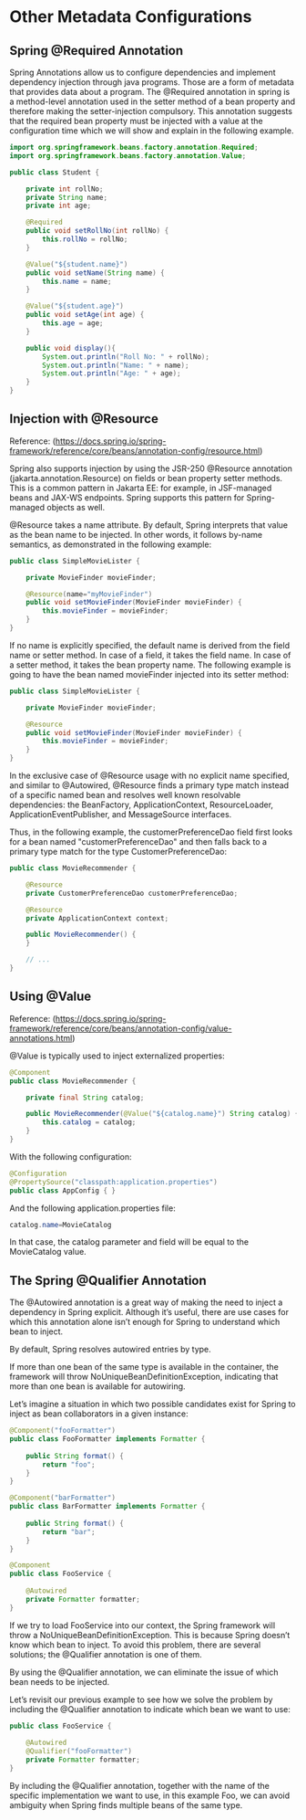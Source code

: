 # Other Metadata Configurations

## Spring @Required Annotation

Spring Annotations allow us to configure dependencies and implement dependency injection through java programs. Those are a form of metadata that provides data about a program. The @Required annotation in spring is a method-level annotation used in the setter method of a bean property and therefore making the setter-injection compulsory. This annotation suggests that the required bean property must be injected with a value at the configuration time which we will show and explain in the following example.  

```java
import org.springframework.beans.factory.annotation.Required;
import org.springframework.beans.factory.annotation.Value;

public class Student {

	private int rollNo;
	private String name;
	private int age;

	@Required
	public void setRollNo(int rollNo) {
		this.rollNo = rollNo;
	}

	@Value("${student.name}")
	public void setName(String name) {
		this.name = name;
	}

	@Value("${student.age}")
	public void setAge(int age) {
		this.age = age;
	}

	public void display(){
		System.out.println("Roll No: " + rollNo);
		System.out.println("Name: " + name);
		System.out.println("Age: " + age);
	}
}
```

## Injection with @Resource

Reference: (https://docs.spring.io/spring-framework/reference/core/beans/annotation-config/resource.html)

Spring also supports injection by using the JSR-250 @Resource annotation (jakarta.annotation.Resource) on fields or bean property setter methods. This is a common pattern in Jakarta EE: for example, in JSF-managed beans and JAX-WS endpoints. Spring supports this pattern for Spring-managed objects as well.

@Resource takes a name attribute. By default, Spring interprets that value as the bean name to be injected. In other words, it follows by-name semantics, as demonstrated in the following example:

```java
public class SimpleMovieLister {

	private MovieFinder movieFinder;

	@Resource(name="myMovieFinder")
	public void setMovieFinder(MovieFinder movieFinder) {
		this.movieFinder = movieFinder;
	}
}
```

If no name is explicitly specified, the default name is derived from the field name or setter method. In case of a field, it takes the field name. In case of a setter method, it takes the bean property name. The following example is going to have the bean named movieFinder injected into its setter method:

```java
public class SimpleMovieLister {

	private MovieFinder movieFinder;

	@Resource
	public void setMovieFinder(MovieFinder movieFinder) {
		this.movieFinder = movieFinder;
	}
}
```

In the exclusive case of @Resource usage with no explicit name specified, and similar to @Autowired, @Resource finds a primary type match instead of a specific named bean and resolves well known resolvable dependencies: the BeanFactory, ApplicationContext, ResourceLoader, ApplicationEventPublisher, and MessageSource interfaces.

Thus, in the following example, the customerPreferenceDao field first looks for a bean named "customerPreferenceDao" and then falls back to a primary type match for the type CustomerPreferenceDao:

```java
public class MovieRecommender {

	@Resource
	private CustomerPreferenceDao customerPreferenceDao;

	@Resource
	private ApplicationContext context;

	public MovieRecommender() {
	}

	// ...
}
```

## Using @Value

Reference: (https://docs.spring.io/spring-framework/reference/core/beans/annotation-config/value-annotations.html)

@Value is typically used to inject externalized properties:

```java
@Component
public class MovieRecommender {

    private final String catalog;

    public MovieRecommender(@Value("${catalog.name}") String catalog) {
        this.catalog = catalog;
    }
}
```

With the following configuration:

```java
@Configuration
@PropertySource("classpath:application.properties")
public class AppConfig { }
```

And the following application.properties file:

```java
catalog.name=MovieCatalog
```

In that case, the catalog parameter and field will be equal to the MovieCatalog value.

## The Spring @Qualifier Annotation

The @Autowired annotation is a great way of making the need to inject a dependency in Spring explicit. Although it’s useful, there are use cases for which this annotation alone isn’t enough for Spring to understand which bean to inject.

By default, Spring resolves autowired entries by type.

If more than one bean of the same type is available in the container, the framework will throw NoUniqueBeanDefinitionException, indicating that more than one bean is available for autowiring.

Let’s imagine a situation in which two possible candidates exist for Spring to inject as bean collaborators in a given instance:

```java
@Component("fooFormatter")
public class FooFormatter implements Formatter {
 
    public String format() {
        return "foo";
    }
}

@Component("barFormatter")
public class BarFormatter implements Formatter {
 
    public String format() {
        return "bar";
    }
}

@Component
public class FooService {
     
    @Autowired
    private Formatter formatter;
}
```

If we try to load FooService into our context, the Spring framework will throw a NoUniqueBeanDefinitionException. This is because Spring doesn’t know which bean to inject. To avoid this problem, there are several solutions; the @Qualifier annotation is one of them.

By using the @Qualifier annotation, we can eliminate the issue of which bean needs to be injected.

Let’s revisit our previous example to see how we solve the problem by including the @Qualifier annotation to indicate which bean we want to use:

```java
public class FooService {
     
    @Autowired
    @Qualifier("fooFormatter")
    private Formatter formatter;
}
```

By including the @Qualifier annotation, together with the name of the specific implementation we want to use, in this example Foo, we can avoid ambiguity when Spring finds multiple beans of the same type.
